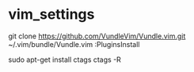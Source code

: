 # vim_settings

git clone https://github.com/VundleVim/Vundle.vim.git ~/.vim/bundle/Vundle.vim
:PluginsInstall

sudo apt-get install ctags
ctags -R

